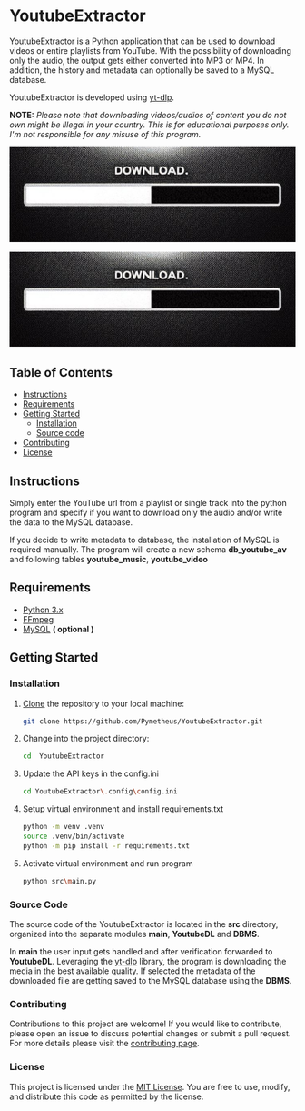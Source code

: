 # YoutubeExtractor

YoutubeExtractor is a Python application that can be used to download videos or entire playlists from YouTube.
With the possibility of downloading only the audio, the output gets either converted into MP3 or MP4.
In addition, the history and metadata can optionally be saved to a MySQL database. 


YoutubeExtractor is developed using [yt-dlp](https://github.com/yt-dlp/yt-dlp).

**NOTE:** *Please note that downloading videos/audios of content you do not own might be illegal in your country. 
This is for educational purposes only. I'm not responsible for any misuse of this program.*

<p align="center">
  <img src="res/Downloading.png" />
</p>

![Download](res/Downloading.png)

## Table of Contents

- [Instructions](#Instructions)
- [Requirements](#requirements)
- [Getting Started](#getting-started)
  - [Installation](#installation)
  - [Source code](#source-code)
- [Contributing](#contributing)
- [License](#license)

## Instructions
Simply enter the YouTube url from a playlist or single track into the python program 
and specify if you want to download only the audio 
and/or write the data to the MySQL database.

If you decide to write metadata to database, the installation of MySQL is required manually. 
The program will create a new schema **db_youtube_av** and following tables **youtube_music**, **youtube_video**

## Requirements
- [Python 3.x](https://www.python.org/downloads/)
- [FFmpeg](https://www.gyan.dev/ffmpeg/builds/)
- [MySQL](https://dev.mysql.com/downloads/installer/)  **( optional )**


## Getting Started
### Installation

1. [Clone](https://docs.github.com/en/repositories/creating-and-managing-repositories/cloning-a-repository) the repository to your local machine:

    ```bash
    git clone https://github.com/Pymetheus/YoutubeExtractor.git
    ```

2. Change into the project directory:

    ```bash
    cd  YoutubeExtractor
    ```
3. Update the API keys in the config.ini

    ```bash
   cd YoutubeExtractor\.config\config.ini
   ```
4. Setup virtual environment and install requirements.txt

    ```bash
    python -m venv .venv
    source .venv/bin/activate
    python -m pip install -r requirements.txt
   ```
   
5. Activate virtual environment and run program

    ```bash
    python src\main.py
   ```
   
### Source Code
The source code of the YoutubeExtractor is located in the **src** directory, 
organized into the separate modules **main**, **YoutubeDL** and **DBMS**.

In **main** the user input gets handled and after verification forwarded to **YoutubeDL**.
Leveraging the [yt-dlp](https://github.com/yt-dlp/yt-dlp) library, 
the program is downloading the media in the best available quality.
If selected the metadata of the downloaded file are getting saved to the MySQL database using the **DBMS**.

### Contributing
Contributions to this project are welcome! If you would like to contribute, 
please open an issue to discuss potential changes or submit a pull request.
For more details please visit the [contributing page](docs/CONTRIBUTING.md).

### License

This project is licensed under the [MIT License](LICENSE.md). 
You are free to use, modify, and distribute this code as permitted by the license.
